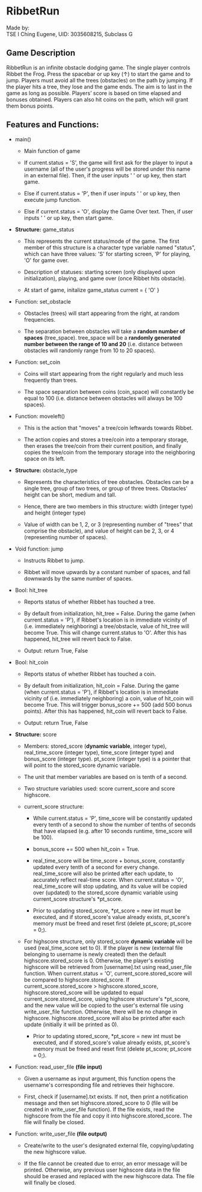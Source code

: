 # RibbetRun<br/>
Made by:<br/>
TSE I Ching Eugene, UID: 3035608215, Subclass G<br/>

## Game Description<br/>
RibbetRun is an infinite obstacle dodging game. The single player controls Ribbet the Frog. Press the spacebar or up key (↑) to start the game and to jump. Players must avoid all the trees (obstacles) on the path by jumping. If the player hits a tree, they lose and the game ends. The aim is to last in the game as long as possible. Players’ score is based on time elapsed and bonuses obtained. Players can also hit coins on the path, which will grant them bonus points.

## Features and Functions:<br/>
* main()

  * Main function of game

  * If current.status = 'S', the game will first ask for the player to input a username (all of the user's progress will be stored under this name in an external file). Then, if the user inputs ' ' or up key, then start game.

  * Else if current.status = 'P', then if user inputs ' ' or up key, then execute jump function.

  * Else if current.status = 'O', display the Game Over text. Then, if user inputs ' ' or up key, then start game.

* **Structure:** game_status

  * This represents the current status/mode of the game. The first member of this structure is a character type variable named "status", which can have three values: 'S' for starting screen, 'P' for playing, 'O' for game over.

  * Description of statuses: starting screen (only displayed upon initialization), playing, and game over (once Ribbet hits obstacle).

  * At start of game, initalize game_status current = { 'O' }

* Function: set_obstacle

  * Obstacles (trees) will start appearing from the right, at random frequencies.

  * The separation between obstacles will take a **random number of spaces** (tree_space). tree_space will be a **randomly generated number between the range of 10 and 20** (i.e. distance between obstacles will randomly range from 10 to 20 spaces).

* Function: set_coin

  * Coins will start appearing from the right regularly and much less frequently than trees.

  * The space separation between coins (coin_space) will constantly be equal to 100 (i.e. distance between obstacles will always be 100 spaces).

* Function: moveleft()

  * This is the action that "moves" a tree/coin leftwards towards Ribbet.

  * The action copies and stores a tree/coin into a temporary storage, then erases the tree/coin from their current position, and finally copies the tree/coin from the temporary storage into the neighboring space on its left.

* **Structure:** obstacle_type

  * Represents the characteristics of tree obstacles. Obstacles can be a single tree, group of two trees, or group of three trees. Obstacles' height can be short, medium and tall.

  * Hence, there are two members in this structure: width (integer type) and height (integer type)

  * Value of width can be 1, 2, or 3 (representing number of "trees" that comprise the obstacle), and value of height can be 2, 3, or 4 (representing number of spaces).

* Void function: jump

  * Instructs Ribbet to jump.

  * Ribbet will move upwards by a constant number of spaces, and fall downwards by the same number of spaces.

* Bool: hit_tree

  * Reports status of whether Ribbet has touched a tree.

  * By default from initialization, hit_tree = False. During the game (when current.status = 'P'), if Ribbet's location is in immediate vicinity of (i.e. immediately neighboring) a tree/obstacle, value of hit_tree will become True. This will change current.status to 'O'. After this has happened, hit_tree will revert back to False.

  * Output: return True, False

* Bool: hit_coin

  * Reports status of whether Ribbet has touched a coin.

  * By default from initialization, hit_coin = False. During the game (when current.status = 'P'), if Ribbet's location is in immediate vicinity of (i.e. immediately neighboring) a coin, value of hit_coin will become True. This will trigger bonus_score += 500 (add 500 bonus points). After this has happened, hit_coin will revert back to False.

  * Output: return True, False

* **Structure:** score

  * Members: stored_score (**dynamic variable**, integer type), real_time_score (integer type), time_score (integer type) and bonus_score (integer type). pt_score (integer type) is a pointer that will point to the stored_score dynamic variable.

  * The unit that member variables are based on is tenth of a second.

  * Two structure variables used: score current_score and score highscore.

  * current_score structure:

    * While current.status = 'P', time_score will be constantly updated every tenth of a second to show the number of tenths of seconds that have elapsed (e.g. after 10 seconds runtime, time_score will be 100).

    * bonus_score += 500 when hit_coin = True.

    * real_time_score will be time_score + bonus_score, constantly updated every tenth of a second for every change. real_time_score will also be printed after each update, to accurately reflect real-time score. When current.status = 'O', real_time_score will stop updating, and its value will be copied over (updated) to the stored_score dynamic variable using current_score structure's *pt_score.

    * Prior to updating stored_score, *pt_score = new int must be executed, and if stored_score's value already exists, pt_score's memory must be freed and reset first (delete pt_score; pt_score = 0;).

  * For highscore structure, only stored_score **dynamic variable** will be used (real_time_score set to 0). If the player is new (external file belonging to username is newly created) then the default highscore.stored_score is 0. Otherwise, the player's existing highscore will be retrieved from [username].txt using read_user_file function. When current.status = 'O', current_score.stored_score will be compared to highscore.stored_score. If current_score.stored_score > highscore.stored_score, highscore.stored_score will be updated to equal current_score.stored_score, using highscore structure's *pt_score, and the new value will be copied to the user's external file using write_user_file function. Otherwise, there will be no change in highscore. highscore.stored_score will also be printed after each update (initially it will be printed as 0).

    * Prior to updating stored_score, *pt_score = new int must be executed, and if stored_score's value already exists, pt_score's memory must be freed and reset first (delete pt_score; pt_score = 0;).

* Function: read_user_file **(file input)**

  * Given a username as input argument, this function opens the username's corresponding file and retrieves their highscore.

  * First, check if [username].txt exists. If not, then print a notification message and then set highscore.stored_score to 0 (file will be created in write_user_file function). If the file exists, read the highscore from the file and copy it into highscore.stored_score. The file will finally be closed.

* Function: write_user_file **(file output)**

  * Create/write to the user's designated external file, copying/updating the new highscore value.

  * If the file cannot be created due to error, an error message will be printed. Otherwise, any previous user highscore data in the file should be erased and replaced with the new highscore data. The file will finally be closed.
